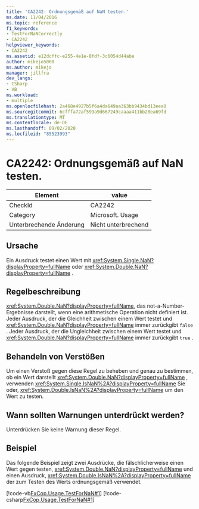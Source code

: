 ```yaml
---
title: 'CA2242: Ordnungsgemäß auf NaN testen.'
ms.date: 11/04/2016
ms.topic: reference
f1_keywords:
- TestForNaNCorrectly
- CA2242
helpviewer_keywords:
- CA2242
ms.assetid: e12dcffc-e255-4e1e-8fdf-3c6054d44abe
author: mikejo5000
ms.author: mikejo
manager: jillfra
dev_langs:
- CSharp
- VB
ms.workload:
- multiple
ms.openlocfilehash: 2a468e4927b5f6a4da649aa363bb9434bd13eea0
ms.sourcegitcommit: 6cfffa72af599a9d667249caaaa411bb28ea69fd
ms.translationtype: MT
ms.contentlocale: de-DE
ms.lasthandoff: 09/02/2020
ms.locfileid: "85523993"
---
```

# <a name="ca2242-test-for-nan-correctly"></a>CA2242: Ordnungsgemäß auf NaN testen.

|Element|value|
|-|-|
|CheckId|CA2242|
|Category|Microsoft. Usage|
|Unterbrechende Änderung|Nicht unterbrechend|

## <a name="cause"></a>Ursache
Ein Ausdruck testet einen Wert mit <xref:System.Single.NaN?displayProperty=fullName> oder <xref:System.Double.NaN?displayProperty=fullName> .

## <a name="rule-description"></a>Regelbeschreibung
 <xref:System.Double.NaN?displayProperty=fullName>, das not-a-Number-Ergebnisse darstellt, wenn eine arithmetische Operation nicht definiert ist. Jeder Ausdruck, der die Gleichheit zwischen einem Wert testet und <xref:System.Double.NaN?displayProperty=fullName> immer zurückgibt `false` . Jeder Ausdruck, der die Ungleichheit zwischen einem Wert testet und <xref:System.Double.NaN?displayProperty=fullName> immer zurückgibt `true` .

## <a name="how-to-fix-violations"></a>Behandeln von Verstößen
Um einen Verstoß gegen diese Regel zu beheben und genau zu bestimmen, ob ein Wert darstellt <xref:System.Double.NaN?displayProperty=fullName> , verwenden <xref:System.Single.IsNaN%2A?displayProperty=fullName> Sie oder, <xref:System.Double.IsNaN%2A?displayProperty=fullName> um den Wert zu testen.

## <a name="when-to-suppress-warnings"></a>Wann sollten Warnungen unterdrückt werden?
Unterdrücken Sie keine Warnung dieser Regel.

## <a name="example"></a>Beispiel
Das folgende Beispiel zeigt zwei Ausdrücke, die fälschlicherweise einen Wert gegen testen, <xref:System.Double.NaN?displayProperty=fullName> und einen Ausdruck, <xref:System.Double.IsNaN%2A?displayProperty=fullName> der zum Testen des Werts ordnungsgemäß verwendet.

[!code-vb[FxCop.Usage.TestForNaN#1](../code-quality/codesnippet/VisualBasic/ca2242-test-for-nan-correctly_1.vb)]
[!code-csharp[FxCop.Usage.TestForNaN#1](../code-quality/codesnippet/CSharp/ca2242-test-for-nan-correctly_1.cs)]
